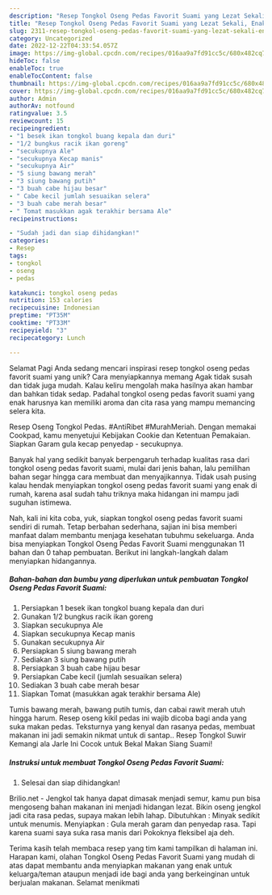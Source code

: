 ```yaml
---
description: "Resep Tongkol Oseng Pedas Favorit Suami yang Lezat Sekali, Enak"
title: "Resep Tongkol Oseng Pedas Favorit Suami yang Lezat Sekali, Enak"
slug: 2311-resep-tongkol-oseng-pedas-favorit-suami-yang-lezat-sekali-enak
category: Uncategorized
date: 2022-12-22T04:33:54.057Z
image: https://img-global.cpcdn.com/recipes/016aa9a7fd91cc5c/680x482cq70/tongkol-oseng-pedas-favorit-suami-foto-resep-utama.jpg
hideToc: false
enableToc: true
enableTocContent: false
thumbnail: https://img-global.cpcdn.com/recipes/016aa9a7fd91cc5c/680x482cq70/tongkol-oseng-pedas-favorit-suami-foto-resep-utama.jpg
cover: https://img-global.cpcdn.com/recipes/016aa9a7fd91cc5c/680x482cq70/tongkol-oseng-pedas-favorit-suami-foto-resep-utama.jpg
author: Admin
authorAv: notfound
ratingvalue: 3.5
reviewcount: 15
recipeingredient:
- "1 besek ikan tongkol buang kepala dan duri"
- "1/2 bungkus racik ikan goreng"
- "secukupnya Ale"
- "secukupnya Kecap manis"
- "secukupnya Air"
- "5 siung bawang merah"
- "3 siung bawang putih"
- "3 buah cabe hijau besar"
- " Cabe kecil jumlah sesuaikan selera"
- "3 buah cabe merah besar"
- " Tomat masukkan agak terakhir bersama Ale"
recipeinstructions:

- "Sudah jadi dan siap dihidangkan!"
categories:
- Resep
tags:
- tongkol
- oseng
- pedas

katakunci: tongkol oseng pedas 
nutrition: 153 calories
recipecuisine: Indonesian
preptime: "PT35M"
cooktime: "PT33M"
recipeyield: "3"
recipecategory: Lunch

---
```



Selamat Pagi Anda sedang mencari inspirasi resep tongkol oseng pedas favorit suami yang unik? Cara menyiapkannya memang Agak tidak susah dan tidak juga mudah. Kalau keliru mengolah maka hasilnya akan hambar dan bahkan tidak sedap. Padahal tongkol oseng pedas favorit suami yang enak harusnya kan memiliki aroma dan cita rasa yang mampu memancing selera kita.


Resep Oseng Tongkol Pedas. #AntiRibet #MurahMeriah. Dengan memakai Cookpad, kamu menyetujui Kebijakan Cookie dan Ketentuan Pemakaian. Siapkan Garam gula kecap penyedap - secukupnya.

Banyak hal yang sedikit banyak berpengaruh terhadap kualitas rasa dari tongkol oseng pedas favorit suami, mulai dari jenis bahan, lalu pemilihan bahan segar hingga cara membuat dan menyajikannya. Tidak usah pusing kalau hendak menyiapkan tongkol oseng pedas favorit suami yang enak di rumah, karena asal sudah tahu triknya maka hidangan ini mampu jadi suguhan istimewa.


Nah, kali ini kita coba, yuk, siapkan tongkol oseng pedas favorit suami sendiri di rumah. Tetap berbahan sederhana, sajian ini bisa memberi manfaat dalam membantu menjaga kesehatan tubuhmu sekeluarga. Anda bisa menyiapkan Tongkol Oseng Pedas Favorit Suami menggunakan 11 bahan dan 0 tahap pembuatan. Berikut ini langkah-langkah dalam menyiapkan hidangannya.

<!--inarticleads1-->

##### Bahan-bahan dan bumbu yang diperlukan untuk pembuatan Tongkol Oseng Pedas Favorit Suami:

1. Persiapkan 1 besek ikan tongkol buang kepala dan duri
1. Gunakan 1/2 bungkus racik ikan goreng
1. Siapkan secukupnya Ale
1. Siapkan secukupnya Kecap manis
1. Gunakan secukupnya Air
1. Persiapkan 5 siung bawang merah
1. Sediakan 3 siung bawang putih
1. Persiapkan 3 buah cabe hijau besar
1. Persiapkan  Cabe kecil (jumlah sesuaikan selera)
1. Sediakan 3 buah cabe merah besar
1. Siapkan  Tomat (masukkan agak terakhir bersama Ale)


Tumis bawang merah, bawang putih tumis, dan cabai rawit merah utuh hingga harum. Resep oseng kikil pedas ini wajib dicoba bagi anda yang suka makan pedas. Teksturnya yang kenyal dan rasanya pedas, membuat makanan ini jadi semakin nikmat untuk di santap.. Resep Tongkol Suwir Kemangi ala Jarle Ini Cocok untuk Bekal Makan Siang Suami! 

<!--inarticleads2-->

##### Instruksi untuk membuat Tongkol Oseng Pedas Favorit Suami:


1. Selesai dan siap dihidangkan!

Brilio.net - Jengkol tak hanya dapat dimasak menjadi semur, kamu pun bisa mengoseng bahan makanan ini menjadi hidangan lezat. Bikin oseng jengkol jadi cita rasa pedas, supaya makan lebih lahap. Dibutuhkan : Minyak sedikit untuk menumis. Menyiapkan : Gula merah garam dan penyedap rasa. Tapi karena suami saya suka rasa manis dari Pokoknya fleksibel aja deh. 

Terima kasih telah membaca resep yang tim kami tampilkan di halaman ini. Harapan kami, olahan Tongkol Oseng Pedas Favorit Suami yang mudah di atas dapat membantu anda menyiapkan makanan yang enak untuk keluarga/teman ataupun menjadi ide bagi anda yang berkeinginan untuk berjualan makanan. Selamat menikmati
